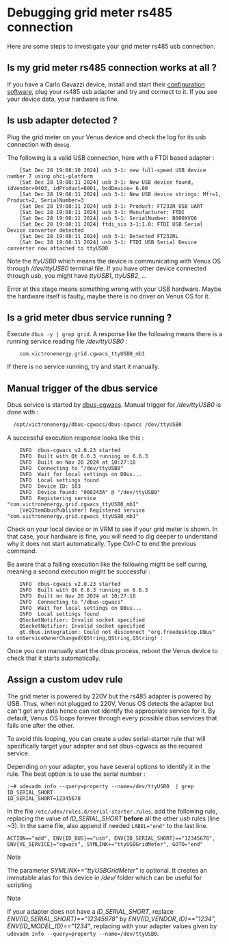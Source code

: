 # Debugging grid meter rs485 connection

Here are some steps to investigate your grid meter rs485 usb connection.

## Is my grid meter rs485 connection works at all ?

If you have a Carlo Gavazzi device, install and start their [configuration software](https://www.gavazzi.no/nedlasting/software/software-ucs/),
plug your rs485 usb adapter and try and connect to it.
If you see your device data, your hardware is fine.

## Is usb adapter detected ?

Plug the grid meter on your Venus device and check the log for its usb connection with `dmesg`.

The following is a valid USB connection, here with a FTDI based adapter :

``` console
    [Sat Dec 28 19:08:10 2024] usb 3-1: new full-speed USB device number 7 using ohci-platform
    [Sat Dec 28 19:08:11 2024] usb 3-1: New USB device found, idVendor=0403, idProduct=6001, bcdDevice= 6.00
    [Sat Dec 28 19:08:11 2024] usb 3-1: New USB device strings: Mfr=1, Product=2, SerialNumber=3
    [Sat Dec 28 19:08:11 2024] usb 3-1: Product: FT232R USB UART
    [Sat Dec 28 19:08:11 2024] usb 3-1: Manufacturer: FTDI
    [Sat Dec 28 19:08:11 2024] usb 3-1: SerialNumber: B000XVQ6
    [Sat Dec 28 19:08:11 2024] ftdi_sio 3-1:1.0: FTDI USB Serial Device converter detected
    [Sat Dec 28 19:08:11 2024] usb 3-1: Detected FT232RL
    [Sat Dec 28 19:08:11 2024] usb 3-1: FTDI USB Serial Device converter now attached to ttyUSB0
```

Note the *ttyUSB0* which means the device is communicating with Venus OS through */dev/ttyUSB0* terminal file.
If you have other device connected through usb, you might have *ttyUSB1*, *ttyUSB2*, ...

Error at this stage means something wrong with your USB hardware. Maybe the hardware itself is faulty, maybe there is no driver on Venus OS for it.

## Is a grid meter dbus service running ?

Execute `dbus -y | grep grid`. A response like the following means there is a running service 
reading file */dev/ttyUSB0* :

``` console
    com.victronenergy.grid.cgwacs_ttyUSB0_mb1
```

If there is no service running, try and start it manually.

## Manual trigger of the dbus service

Dbus service is started by [dbus-cgwacs](https://github.com/victronenergy/dbus-cgwacs).
Manual trigger for */dev/ttyUSB0* is done with :

``` bash
  /opt/victronenergy/dbus-cgwacs/dbus-cgwacs /dev/ttyUSB0
```

A successful execution response looks like this :

``` console
    INFO  dbus-cgwacs v2.0.23 started
    INFO  Built with Qt 6.6.3 running on 6.6.3
    INFO  Built on Nov 20 2024 at 10:27:18
    INFO  Connecting to "/dev/ttyUSB0"
    INFO  Wait for local settings on DBus...
    INFO  Local settings found
    INFO  Device ID: 103
    INFO  Device found: "008243A" @ "/dev/ttyUSB0"
    INFO  Registering service "com.victronenergy.grid.cgwacs_ttyUSB0_mb1"
    [VeQItemDbusPublisher] Registered service "com.victronenergy.grid.cgwacs_ttyUSB0_mb1"
```

Check on your local device or in VRM to see if your grid meter is shown.
In that case, your hardware is fine, you will need to dig deeper to understand why it does not start automatically.
Type *Ctrl-C* to end the previous command.

Be aware that a failing execution like the following might be self curing, meaning a second execution might be successful :

``` console
    INFO  dbus-cgwacs v2.0.23 started
    INFO  Built with Qt 6.6.3 running on 6.6.3
    INFO  Built on Nov 20 2024 at 10:27:18
    INFO  Connecting to "/dbus-cgwacs"
    INFO  Wait for local settings on DBus...
    INFO  Local settings found
    QSocketNotifier: Invalid socket specified
    QSocketNotifier: Invalid socket specified
    qt.dbus.integration: Could not disconnect "org.freedesktop.DBus" to onServiceOwnerChanged(QString,QString,QString) :
```

Once you can manually start the dbus process, reboot the Venus device to check that it starts automatically.

## Assign a custom udev rule

The grid meter is powered by 220V but the rs485 adapter is powered by USB. Thus, when not plugged to 220V, Venus OS detects the adapter but can't get any data hence can not
identify the appropriate service for it. By default, Venus OS loops forever through every possible dbus services that fails one after the other.

To avoid this looping, you can create a udev serial-starter rule that will specifically target your adapter and set dbus-cgwacs as the required service.

Depending on your adapter, you have several options to identify it in the rule. The best option is to use the serial number :

``` console
:~# udevadm info --query=property --name=/dev/ttyUSB0  | grep ID_SERIAL_SHORT
ID_SERIAL_SHORT=12345678
```

In the file `/etc/udev/rules.d/serial-starter.rules`, add the following rule, replacing the value of *ID_SERIAL_SHORT* **before** all the other *usb* rules (line ~3). In the same file, also append if needed `LABEL="end"` to the last line.

```
ACTION=="add", ENV{ID_BUS}=="usb", ENV{ID_SERIAL_SHORT}=="12345678", ENV{VE_SERVICE}="cgwacs", SYMLINK+="ttyUSBGridMeter", GOTO="end"
```

> [!NOTE]  
> The parameter *SYMLINK+="ttyUSBGridMeter"* is optional. It creates an immutable alias for this device in */dev/* folder which can be useful for scripting

> [!NOTE]  
> If your adapter does not have a *ID_SERIAL_SHORT*, replace *ENV{ID_SERIAL_SHORT}=="12345678"* by *ENV{ID_VENDOR_ID}=="1234", ENV{ID_MODEL_ID}=="1234"*, replacing with your adapter values given by `udevadm info --query=property --name=/dev/ttyUSB0`.

